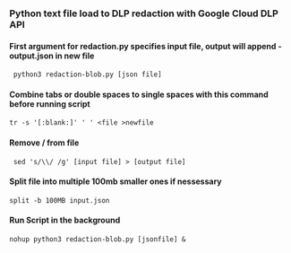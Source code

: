 ### Python text file load to  DLP redaction with Google Cloud DLP API
#### First argument for redaction.py specifies input file, output will append -output.json in new file
``` python3 redaction-blob.py [json file]```
#### Combine tabs or double spaces to single spaces with this command before running script
```tr -s '[:blank:]' ' ' <file >newfile```
#### Remove / from file
``` sed 's/\\/ /g' [input file] > [output file]```
#### Split file into multiple 100mb smaller ones if nessessary
```split -b 100MB input.json```

#### Run Script in the background

```nohup python3 redaction-blob.py [jsonfile] &``` 